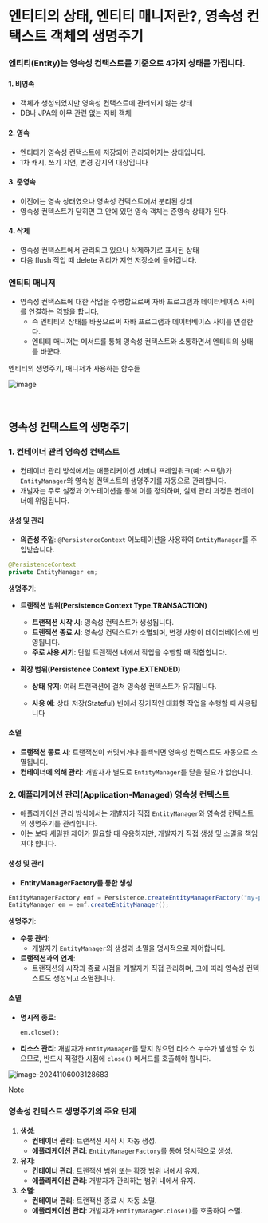 # 엔티티의 상태, 엔티티 매니저란?, 영속성 컨택스트 객체의 생명주기

### 엔티티(Entity)는 영속성 컨택스트를 기준으로 4가지 상태를 가집니다.

#### 1. 비영속 

- 객체가 생성되었지만 영속성 컨택스트에 관리되지 않는 상태
- DB나 JPA와 아무 관련 없는 자바 객체

#### 2. 영속

- 엔티티가 영속성 컨택스트에 저장되어 관리되어지는 상태입니다.
- 1차 캐시, 쓰기 지연, 변경 감지의 대상입니다

#### 3. 준영속

- 이전에는 영속 상태였으나 영속성 컨택스트에서 분리된 상태
- 영속성 컨텍스트가  닫히면 그 안에 있던 영속 객체는 준영속 상태가 된다.

#### 4. 삭제

- 영속성 컨택스트에서 관리되고 있으나 삭제하기로 표시된 상태
- 다음 flush 작업 때 delete 쿼리가 지연 저장소에 들어갑니다.



### 엔티티 매니저

- 영속성 컨택스트에 대한 작업을 수행함으로써 자바 프로그램과 데이터베이스 사이를 연결하는 역할을 합니다.
  - 즉 엔티티의 상태를 바꿈으로써 자바 프로그램과 데이터베이스 사이를 연결한다.
  - 엔티티 매니저는 메서드를 통해 영속성 컨택스트와 소통하면서 엔티티의 상태를 바꾼다.



엔티티의 생명주기,  매니저가 사용하는 함수들

![image](https://github.com/user-attachments/assets/e5fed803-1087-49b6-b1eb-8519f6afb286)



<br>

## 영속성 컨택스트의 생명주기



### 1. **컨테이너 관리 영속성 컨택스트**

- 컨테이너 관리 방식에서는 애플리케이션 서버나 프레임워크(예: 스프링)가 `EntityManager`와 영속성 컨텍스트의 생명주기를 자동으로 관리합니다. 
- 개발자는 주로 설정과 어노테이션을 통해 이를 정의하며, 실제 관리 과정은 컨테이너에 위임됩니다.



#### **생성 및 관리**

- **의존성 주입**: `@PersistenceContext` 어노테이션을 사용하여 `EntityManager`를 주입받습니다.

``` java
@PersistenceContext
private EntityManager em;

```

**생명주기**:

- **트랜잭션 범위(Persistence Context Type.TRANSACTION)**

  - **트랜잭션 시작 시**: 영속성 컨텍스트가 생성됩니다.
  - **트랜잭션 종료 시**: 영속성 컨텍스트가 소멸되며, 변경 사항이 데이터베이스에 반영됩니다.
  - **주로 사용 시기**: 단일 트랜잭션 내에서 작업을 수행할 때 적합합니다.

  

- **확장 범위(Persistence Context Type.EXTENDED)**

  - **상태 유지**: 여러 트랜잭션에 걸쳐 영속성 컨텍스트가 유지됩니다.

  - **사용 예**: 상태 저장(Stateful) 빈에서 장기적인 대화형 작업을 수행할 때 사용됩니다

    

#### **소멸**

- **트랜잭션 종료 시**: 트랜잭션이 커밋되거나 롤백되면 영속성 컨텍스트도 자동으로 소멸됩니다.
- **컨테이너에 의해 관리**: 개발자가 별도로 `EntityManager`를 닫을 필요가 없습니다.



### **2. 애플리케이션 관리(Application-Managed) 영속성 컨텍스트**

- 애플리케이션 관리 방식에서는 개발자가 직접 `EntityManager`와 영속성 컨텍스트의 생명주기를 관리합니다. 
- 이는 보다 세밀한 제어가 필요할 때 유용하지만, 개발자가 직접 생성 및 소멸을 책임져야 합니다.



#### **생성 및 관리**

- **EntityManagerFactory를 통한 생성**

``` java
EntityManagerFactory emf = Persistence.createEntityManagerFactory("my-pu");
EntityManager em = emf.createEntityManager();

```



**생명주기**:

- **수동 관리**: 
  - 개발자가 `EntityManager`의 생성과 소멸을 명시적으로 제어합니다.
- **트랜잭션과의 연계**: 
  - 트랜잭션의 시작과 종료 시점을 개발자가 직접 관리하며, 그에 따라 영속성 컨텍스트도 생성되고 소멸됩니다.



#### **소멸**

- **명시적 종료**:

  ```
  em.close();
  ```

  

- **리소스 관리**: 개발자가 `EntityManager`를 닫지 않으면 리소스 누수가 발생할 수 있으므로, 반드시 적절한 시점에 `close()` 메서드를 호출해야 합니다.



![image-20241106003128683](C:\Users\syste\AppData\Roaming\Typora\typora-user-images\image-20241106003128683.png)



> [!NOTE]
>
> ### **영속성 컨텍스트 생명주기의 주요 단계**
>
> 1. **생성**:
>    - **컨테이너 관리**: 트랜잭션 시작 시 자동 생성.
>    - **애플리케이션 관리**: `EntityManagerFactory`를 통해 명시적으로 생성.
> 2. **유지**:
>    - **컨테이너 관리**: 트랜잭션 범위 또는 확장 범위 내에서 유지.
>    - **애플리케이션 관리**: 개발자가 관리하는 범위 내에서 유지.
> 3. **소멸**:
>    - **컨테이너 관리**: 트랜잭션 종료 시 자동 소멸.
>    - **애플리케이션 관리**: 개발자가 `EntityManager.close()`를 호출하여 소멸.










